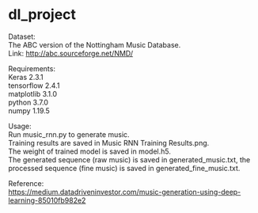 # dl_project <br>


Dataset: <br>
The ABC version of the Nottingham Music Database. <br>
Link: http://abc.sourceforge.net/NMD/ <br>



Requirements:<br>
Keras                              2.3.1 <br>
tensorflow                         2.4.1 <br>
matplotlib                         3.1.0 <br>
python                             3.7.0 <br>
numpy                              1.19.5 <br>


Usage:  <br>
Run music_rnn.py to generate music. <br>
Training results are saved in Music RNN Training Results.png. <br>
The weight of trained model is saved in model.h5. <br>
The generated sequence (raw music) is saved in generated_music.txt, the processed sequence (fine music) is saved in generated_fine_music.txt. <br>

Reference: <br>
https://medium.datadriveninvestor.com/music-generation-using-deep-learning-85010fb982e2



